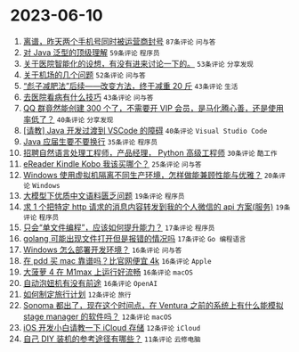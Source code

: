 # 2023-06-10

1. [离谱，昨天两个手机号同时被运营商封号](https://www.v2ex.com/t/947499) `87条评论` `问与答`
1. [对 Java 泛型的顶级理解](https://www.v2ex.com/t/947486) `59条评论` `程序员`
1. [关于医院智能化的设想，有没有进来讨论一下的。](https://www.v2ex.com/t/947498) `53条评论` `分享发现`
1. [关于机场的几个问题](https://www.v2ex.com/t/947477) `52条评论` `问与答`
1. [“彪子减肥法”后续——改变方法，终于减重 20 斤](https://www.v2ex.com/t/947474) `43条评论` `生活`
1. [去医院看病有什么技巧](https://www.v2ex.com/t/947509) `43条评论` `问与答`
1. [QQ 群竟然能创建 300 个了，不需要开 VIP 会员，是马化腾心善，还是使用率低了？](https://www.v2ex.com/t/947469) `40条评论` `分享发现`
1. [[请教] Java 开发过渡到 VSCode 的障碍](https://www.v2ex.com/t/947532) `40条评论` `Visual Studio Code`
1. [Java 应届生要不要换行](https://www.v2ex.com/t/947515) `35条评论` `程序员`
1. [招聘自然语言处理工程师，产品经理， Python 高级工程师](https://www.v2ex.com/t/947478) `30条评论` `酷工作`
1. [eReader Kindle Kobo 我该买哪个？](https://www.v2ex.com/t/947482) `25条评论` `问与答`
1. [Windows 使用虚拟机隔离不同生产环境，怎样做能兼顾性能与优雅？](https://www.v2ex.com/t/947613) `20条评论` `Windows`
1. [大模型下优质中文语料匮乏问题](https://www.v2ex.com/t/947622) `19条评论` `程序员`
1. [求 1 个把特定 http 请求的消息内容转发到我的个人微信的 api 方案(服务)](https://www.v2ex.com/t/947568) `19条评论` `程序员`
1. [只会“单文件编程”，应该如何提升能力？](https://www.v2ex.com/t/947572) `17条评论` `程序员`
1. [golang 可能出现文件打开但是报错的情况吗](https://www.v2ex.com/t/947492) `17条评论` `Go 编程语言`
1. [Windows 怎么部署开发环境？](https://www.v2ex.com/t/947562) `16条评论` `问与答`
1. [在 pdd 买 mac 靠谱吗？比官网便宜 4k](https://www.v2ex.com/t/947541) `16条评论` `Apple`
1. [大菠萝 4 在 M1max 上运行好流畅](https://www.v2ex.com/t/947522) `16条评论` `macOS`
1. [自动泡妞机有没有前途](https://www.v2ex.com/t/947473) `16条评论` `OpenAI`
1. [如何制定旅行计划](https://www.v2ex.com/t/947607) `12条评论` `旅行`
1. [Sonoma 都出了，现在这个时间点，在 Ventura 之前的系统上有什么能模拟 stage manager 的软件吗？](https://www.v2ex.com/t/947503) `12条评论` `macOS`
1. [iOS 开发小白请教一下 iCloud 存储](https://www.v2ex.com/t/947479) `12条评论` `iCloud`
1. [自己 DIY 装机的参考途径有哪些？](https://www.v2ex.com/t/947606) `11条评论` `云修电脑`
